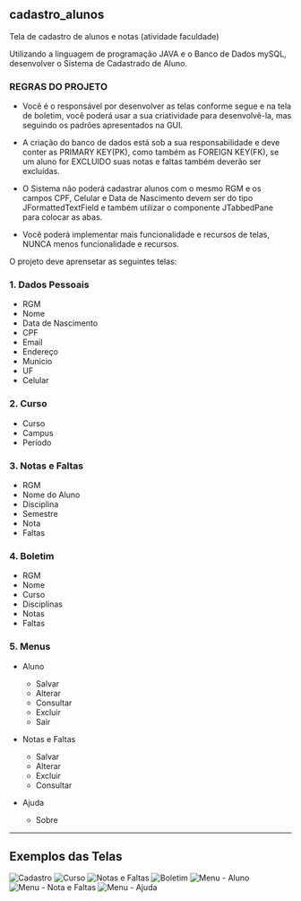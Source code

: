 ## cadastro_alunos
Tela de cadastro de alunos e notas (atividade faculdade)

Utilizando a linguagem de programação JAVA e o Banco de Dados mySQL, desenvolver o Sistema de Cadastrado de Aluno. 

### REGRAS DO PROJETO

- Você é o responsável por desenvolver as telas conforme segue e na tela de boletim, você poderá usar a sua criatividade para desenvolvê-la, mas seguindo os padrões apresentados na GUI.

- A criação do banco de dados está sob a sua responsabilidade e deve conter as PRIMARY KEY(PK), como também as FOREIGN KEY(FK), se um aluno for EXCLUIDO suas notas e faltas também deverão ser excluídas.

- O Sistema não poderá cadastrar alunos com o mesmo RGM e os campos CPF, Celular e Data de Nascimento devem ser do tipo JFormattedTextField e também utilizar o componente JTabbedPane para colocar as abas.

- Você poderá implementar mais funcionalidade e recursos de telas, NUNCA menos funcionalidade e recursos.

O projeto deve aprensetar as seguintes telas:

### 1. Dados Pessoais
  - RGM
  - Nome
  - Data de Nascimento
  - CPF
  - Email
  - Endereço
  - Municio
  - UF
  - Celular
  
### 2. Curso
  - Curso
  - Campus
  - Período
  
### 3. Notas e Faltas
  - RGM
  - Nome do Aluno
  - Disciplina
  - Semestre
  - Nota
  - Faltas
  
### 4. Boletim
  - RGM
  - Nome
  - Curso
  - Disciplinas
  - Notas
  - Faltas

### 5. Menus
  - Aluno
    - Salvar
    - Alterar
    - Consultar
    - Excluir
    - Sair
    
  - Notas e Faltas
    - Salvar
    - Alterar
    - Excluir
    - Consultar
    
  - Ajuda
    - Sobre
------------------------------------------------------

## Exemplos das Telas

![Cadastro](https://github.com/athos005/cadastro_alunos/blob/master/Exemplo_Tela1.png)
![Curso](https://github.com/athos005/cadastro_alunos/blob/master/Exemplo_Tela2.png)
![Notas e Faltas](https://github.com/athos005/cadastro_alunos/blob/master/Exemplo_Tela3.png)
![Boletim](https://github.com/athos005/cadastro_alunos/blob/master/Exemplo_Tela4.png)
![Menu - Aluno](https://github.com/athos005/cadastro_alunos/blob/master/Exemplo_Tela5.png)
![Menu - Nota e Faltas](https://github.com/athos005/cadastro_alunos/blob/master/Exemplo_Tela6.png)
![Menu - Ajuda](https://github.com/athos005/cadastro_alunos/blob/master/Exemplo_Tela7.png)

